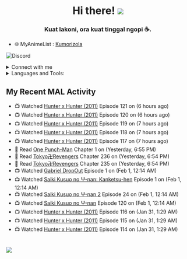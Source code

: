 <h1 align="center">Hi there! <img src="https://media.giphy.com/media/hvRJCLFzcasrR4ia7z/giphy.gif" width="25px"> </h1>
<h3 align="center">Kuat lakoni, ora kuat tinggal ngopi ☕.</h3>

- 🌐 MyAnimeList : [Kumorizola](https://myanimelist.net/animelist/Kumorizola)

![Discord](https://discord.c99.nl/widget/theme-3/761213268009943051.png)
<details>
      <summary>Connect with me</summary>
    <p align="left">
        <a href="https://www.facebook.com/kumori.hartley.1" target="blank"><img align="center"
                src="https://raw.githubusercontent.com/rahuldkjain/github-profile-readme-generator/master/src/images/icons/Social/facebook.svg"
                alt="kumori hartley" height="30" width="40" /></a>
        <a href="https://www.instagram.com/kumorizola/" target="blank"><img align="center"
                src="https://raw.githubusercontent.com/rahuldkjain/github-profile-readme-generator/master/src/images/icons/Social/instagram.svg"
                alt="kumorizola" height="30" width="40" /></a>
        <a href="https://discord.com" target="blank"><img align="center"
                src="https://raw.githubusercontent.com/rahuldkjain/github-profile-readme-generator/master/src/images/icons/Social/discord.svg"
                alt="Kumori#5882" height="30" width="40" /></a>
    </p>
</details>

<details>
    <summary align="left">Languages and Tools:</summary>
<p align="left">
      <a href="https://www.w3schools.com/css/" target="_blank">
        <img src="https://raw.githubusercontent.com/devicons/devicon/master/icons/css3/css3-original-wordmark.svg"
            alt="css3" width="40" height="40" /> </a> <a href="https://www.w3.org/html/" target="_blank"> <img
            src="https://raw.githubusercontent.com/devicons/devicon/master/icons/html5/html5-original-wordmark.svg"
            alt="html5" width="40" height="40" /> </a> <a href="https://www.java.com" target="_blank"> <img
            src="https://raw.githubusercontent.com/devicons/devicon/master/icons/java/java-original.svg" alt="java"
            width="40" height="40" /> </a> <a href="https://developer.mozilla.org/en-US/docs/Web/JavaScript"
            target="_blank"> <img
            src="https://raw.githubusercontent.com/devicons/devicon/master/icons/javascript/javascript-original.svg"
            alt="javascript" width="40" height="40" /> </a> <a href="https://nodejs.org" target="_blank"> <img
            src="https://raw.githubusercontent.com/devicons/devicon/master/icons/nodejs/nodejs-original-wordmark.svg"
            alt="nodejs" width="40" height="40" /> </a> <a href="https://www.python.org" target="_blank"> <img
            src="https://raw.githubusercontent.com/devicons/devicon/master/icons/python/python-original.svg"
            alt="python" width="40" height="40" /> </a> <a href="https://www.typescriptlang.org/" target="_blank"> <img
            src="https://raw.githubusercontent.com/devicons/devicon/master/icons/typescript/typescript-original.svg" 
            alt="typescript" width="40" height="40" /> </a> <a href="https://www.photoshop.com/en" target="_blank"> <img
            src="https://upload.wikimedia.org/wikipedia/commons/a/af/Adobe_Photoshop_CC_icon.svg" alt="photoshop" width="40" height="40"/> </a>
            <a href="https://www.adobe.com/products/premiere.html" target="_blank"> <img
            src="https://upload.wikimedia.org/wikipedia/commons/4/40/Adobe_Premiere_Pro_CC_icon.svg" alt="Premiere pro" width="40" height="40"/> </a>
            <a href="https://www.adobe.com/in/products/illustrator.html" target="_blank"> <img 
            src="https://upload.wikimedia.org/wikipedia/commons/f/fb/Adobe_Illustrator_CC_icon.svg" alt="illustrator" width="40" height="40"/> </a>
      
 </details>
 
 <h2> My Recent MAL Activity</h2>
<!-- MAL_ACTIVITY:start -->

- 📺 Watched [Hunter x Hunter (2011)](https://MyAnimeList.net/anime.php?id=11061) Episode 121 on (6 hours ago)
- 📺 Watched [Hunter x Hunter (2011)](https://MyAnimeList.net/anime.php?id=11061) Episode 120 on (6 hours ago)
- 📺 Watched [Hunter x Hunter (2011)](https://MyAnimeList.net/anime.php?id=11061) Episode 119 on (7 hours ago)
- 📺 Watched [Hunter x Hunter (2011)](https://MyAnimeList.net/anime.php?id=11061) Episode 118 on (7 hours ago)
- 📺 Watched [Hunter x Hunter (2011)](https://MyAnimeList.net/anime.php?id=11061) Episode 117 on (7 hours ago)
- 📖 Read [One Punch-Man](https://MyAnimeList.net/manga.php?id=44347) Chapter 1 on (Yesterday, 6:55 PM)
- 📖 Read [Tokyo卍Revengers](https://MyAnimeList.net/manga.php?id=104565) Chapter 236 on (Yesterday, 6:54 PM)
- 📖 Read [Tokyo卍Revengers](https://MyAnimeList.net/manga.php?id=104565) Chapter 235 on (Yesterday, 6:54 PM)
- 📺 Watched [Gabriel DropOut](https://MyAnimeList.net/anime.php?id=33731) Episode 1 on (Feb 1, 12:14 AM)
- 📺 Watched [Saiki Kusuo no Ψ-nan: Kanketsu-hen](https://MyAnimeList.net/anime.php?id=38249) Episode 1 on (Feb 1, 12:14 AM)
- 📺 Watched [Saiki Kusuo no Ψ-nan 2](https://MyAnimeList.net/anime.php?id=34612) Episode 24 on (Feb 1, 12:14 AM)
- 📺 Watched [Saiki Kusuo no Ψ-nan](https://MyAnimeList.net/anime.php?id=33255) Episode 120 on (Feb 1, 12:14 AM)
- 📺 Watched [Hunter x Hunter (2011)](https://MyAnimeList.net/anime.php?id=11061) Episode 116 on (Jan 31, 1:29 AM)
- 📺 Watched [Hunter x Hunter (2011)](https://MyAnimeList.net/anime.php?id=11061) Episode 115 on (Jan 31, 1:29 AM)
- 📺 Watched [Hunter x Hunter (2011)](https://MyAnimeList.net/anime.php?id=11061) Episode 114 on (Jan 31, 1:29 AM)

<!-- MAL_ACTIVITY:end -->

  
<h2 align="left"> <img src="https://media.discordapp.net/attachments/918405470073520168/919220018355523584/ezgif.com-gif-maker_1.gif">
